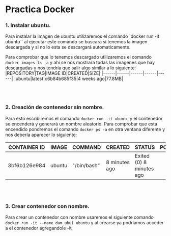# Practica Docker


### 1. Instalar ubuntu.
Para instalar la imagen de ubuntu utilizaremos el comando `docker run -it ubuntu`` al ejecutar este comando se buscara si tenemos la imagen descargada y si no lo esta se descargará automaticamente.

Para comprobar que lo tenemos descargado utilizaremos el comando `docker images ls -a` y ahi se nos mostrara todas las imagenes que hay descargadas y nos tendría que salir algo similar a lo siguiente:
|REPOSITORY|TAG|IMAGE ID|CREATED|SIZE|
|------|------|------|------|------|
|ubuntu|latest|c6b84b685f35|4 weeks ago|77.8MB|

<br></br>
### 2. Creación de contenedor sin nombre.
Para esto escribiremos el comando `docker run -it ubuntu` y el contenedor se encenderá y generará un nombre aleatorio. Para comprobar que esta encendido pondremos el comando `docker ps -a` en otra ventana diferente y nos debería aparecer lo siguiente:

|CONTAINER ID|IMAGE|COMMAND|CREATED|STATUS|PORTS|NAMES|
|------|------|------|------|------|------|------|
|3bf6b126e984|ubuntu|"/bin/bash" |8 minutes ago|Exited (0) 8 minutes ago||vibrant_robinson|

<br></br>


### 3. Crear contenedor con nombre.
Para crear un contenedor con nombre usaremos el siguiente comando `docker run -it --name dam_ubu1 ubuntu` y al crearse ya podríamos acceder a el contenedor agregandole -it
